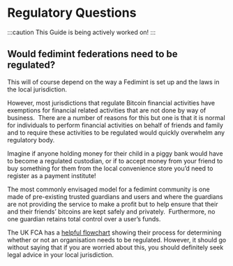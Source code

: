 # Regulatory Questions

:::caution
This Guide is being actively worked on!
:::

## Would fedimint federations need to be regulated? 

This will of course depend on the way a Fedimint is set up and the laws in the local jurisdiction. 

However, most jurisdictions that regulate Bitcoin financial activities have exemptions for financial related activities that are not done by way of business.  There are a number of reasons for this but one is that it is normal for individuals to perform financial activities on behalf of friends and family and to require these activities to be regulated would quickly overwhelm any regulatory body. 

Imagine if anyone holding money for their child in a piggy bank would have to become a regulated custodian, or if to accept money from your friend to buy something for them from the local convenience store you’d need to register as a payment institute!

The most commonly envisaged model for a fedimint community is one made of pre-existing trusted guardians and users and where the guardians are not providing the service to make a profit but to help ensure that their and their friends’ bitcoins are kept safely and privately.  Furthermore, no one guardian retains total control over a user’s funds.
  
The UK FCA has a [helpful flowchart](https://www.fca.org.uk/publication/documents/cryptoasset-registration-flowchart.pdf) showing their process for determining whether or not an organisation needs to be regulated. However, it should go without saying that if you are worried about this, you should definitely seek legal advice in your local jurisdiction.